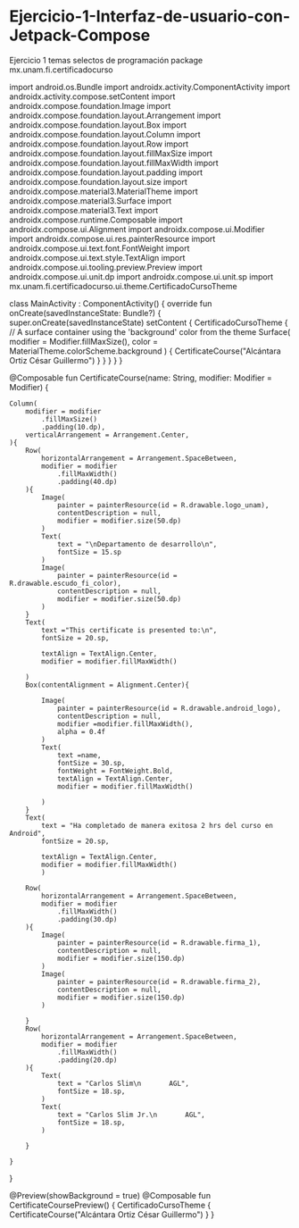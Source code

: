 # Ejercicio-1-Interfaz-de-usuario-con-Jetpack-Compose
Ejercicio 1 temas selectos de programación
package mx.unam.fi.certificadocurso

import android.os.Bundle
import androidx.activity.ComponentActivity
import androidx.activity.compose.setContent
import androidx.compose.foundation.Image
import androidx.compose.foundation.layout.Arrangement
import androidx.compose.foundation.layout.Box
import androidx.compose.foundation.layout.Column
import androidx.compose.foundation.layout.Row
import androidx.compose.foundation.layout.fillMaxSize
import androidx.compose.foundation.layout.fillMaxWidth
import androidx.compose.foundation.layout.padding
import androidx.compose.foundation.layout.size
import androidx.compose.material3.MaterialTheme
import androidx.compose.material3.Surface
import androidx.compose.material3.Text
import androidx.compose.runtime.Composable
import androidx.compose.ui.Alignment
import androidx.compose.ui.Modifier
import androidx.compose.ui.res.painterResource
import androidx.compose.ui.text.font.FontWeight
import androidx.compose.ui.text.style.TextAlign
import androidx.compose.ui.tooling.preview.Preview
import androidx.compose.ui.unit.dp
import androidx.compose.ui.unit.sp
import mx.unam.fi.certificadocurso.ui.theme.CertificadoCursoTheme

class MainActivity : ComponentActivity() {
    override fun onCreate(savedInstanceState: Bundle?) {
        super.onCreate(savedInstanceState)
        setContent {
            CertificadoCursoTheme {
                // A surface container using the 'background' color from the theme
                Surface(
                    modifier = Modifier.fillMaxSize(),
                    color = MaterialTheme.colorScheme.background
                ) {
                    CertificateCourse("Alcántara Ortiz César Guillermo")
                }
            }
        }
    }
}

@Composable
fun CertificateCourse(name: String, modifier: Modifier = Modifier) {

    Column(
        modifier = modifier
            .fillMaxSize()
            .padding(10.dp),
        verticalArrangement = Arrangement.Center,
    ){
        Row(
            horizontalArrangement = Arrangement.SpaceBetween,
            modifier = modifier
                .fillMaxWidth()
                .padding(40.dp)
        ){
            Image(
                painter = painterResource(id = R.drawable.logo_unam),
                contentDescription = null,
                modifier = modifier.size(50.dp)
            )
            Text(
                text = "\nDepartamento de desarrollo\n",
                fontSize = 15.sp
            )
            Image(
                painter = painterResource(id = R.drawable.escudo_fi_color),
                contentDescription = null,
                modifier = modifier.size(50.dp)
            )
        }
        Text(
            text ="This certificate is presented to:\n",
            fontSize = 20.sp,

            textAlign = TextAlign.Center,
            modifier = modifier.fillMaxWidth()

        )
        Box(contentAlignment = Alignment.Center){

            Image(
                painter = painterResource(id = R.drawable.android_logo),
                contentDescription = null,
                modifier =modifier.fillMaxWidth(),
                alpha = 0.4f
            )
            Text(
                text =name,
                fontSize = 30.sp,
                fontWeight = FontWeight.Bold,
                textAlign = TextAlign.Center,
                modifier = modifier.fillMaxWidth()

            )
        }
        Text(
            text = "Ha completado de manera exitosa 2 hrs del curso en Android",
            fontSize = 20.sp,

            textAlign = TextAlign.Center,
            modifier = modifier.fillMaxWidth()
            )

        Row(
            horizontalArrangement = Arrangement.SpaceBetween,
            modifier = modifier
                .fillMaxWidth()
                .padding(30.dp)
        ){
            Image(
                painter = painterResource(id = R.drawable.firma_1),
                contentDescription = null,
                modifier = modifier.size(150.dp)
            )
            Image(
                painter = painterResource(id = R.drawable.firma_2),
                contentDescription = null,
                modifier = modifier.size(150.dp)
            )

        }
        Row(
            horizontalArrangement = Arrangement.SpaceBetween,
            modifier = modifier
                .fillMaxWidth()
                .padding(20.dp)
        ){
            Text(
                text = "Carlos Slim\n       AGL",
                fontSize = 18.sp,
            )
            Text(
                text = "Carlos Slim Jr.\n       AGL",
                fontSize = 18.sp,
            )

        }

    }

}

@Preview(showBackground = true)
@Composable
fun CertificateCoursePreview() {
    CertificadoCursoTheme {
        CertificateCourse("Alcántara Ortiz César Guillermo")
    }
}
